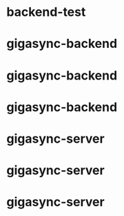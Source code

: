 # backend-test
# gigasync-backend
# gigasync-backend
# gigasync-backend
# gigasync-server
# gigasync-server
# gigasync-server
